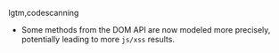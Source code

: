 lgtm,codescanning
* Some methods from the DOM API are now modeled more precisely, potentially
  leading to more `js/xss` results.
